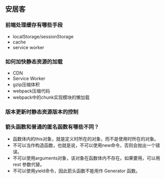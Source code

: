 ## 安居客
### 前端处理缓存有哪些手段
+ localStorage/sessionStorage
+ cache
+ service worker

### 如何加快静态资源的加载
+ CDN
+ Service Worker
+ gzip压缩体积
+ webpack压缩代码
+ webpack中的chunk实现模块的懒加载

### 版本更新时静态资源版本的控制

### 箭头函数和普通的匿名函数有哪些不同？
+ 函数体内的this对象，就是定义时所在的对象，而不是使用时所在的对象。
+ 不可以当作构造函数，也就是说，不可以使用new命令，否则会抛出一个错误。
+ 不可以使用arguments对象，该对象在函数体内不存在。如果要用，可以用 rest 参数代替。
+ 不可以使用yield命令，因此箭头函数不能用作 Generator 函数。